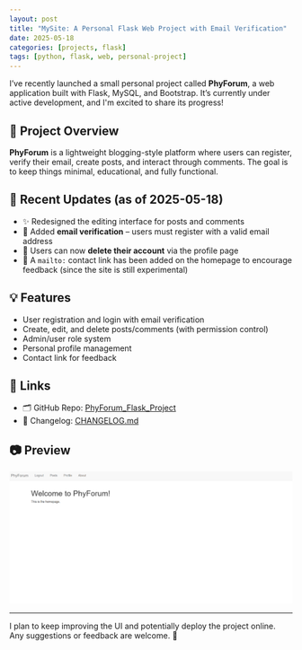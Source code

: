 ```yaml
---
layout: post
title: "MySite: A Personal Flask Web Project with Email Verification"
date: 2025-05-18
categories: [projects, flask]
tags: [python, flask, web, personal-project]
---
```


I’ve recently launched a small personal project called **PhyForum**, a web application built with Flask, MySQL, and Bootstrap. It’s currently under active development, and I'm excited to share its progress!

## 🚀 Project Overview

**PhyForum** is a lightweight blogging-style platform where users can register, verify their email, create posts, and interact through comments. The goal is to keep things minimal, educational, and fully functional.

## 🔧 Recent Updates (as of 2025-05-18)

- ✨ Redesigned the editing interface for posts and comments
- 🔐 Added **email verification** – users must register with a valid email address
- 🧼 Users can now **delete their account** via the profile page
- 📮 A `mailto:` contact link has been added on the homepage to encourage feedback (since the site is still experimental)

## 💡 Features

- User registration and login with email verification
- Create, edit, and delete posts/comments (with permission control)
- Admin/user role system
- Personal profile management
- Contact link for feedback

## 🔗 Links

- 🗂 GitHub Repo: [PhyForum_Flask_Project](https://github.com/stur007/PhyForum_Flask_Project)
- 📄 Changelog: [CHANGELOG.md](https://github.com/stur007/PhyForum_Flask_Project/blob/main/CHANGELOG.md)

## 📷 Preview

![homepage](https://raw.githubusercontent.com/stur007/img/main/img/202505181852935.png)

---

I plan to keep improving the UI and potentially deploy the project online.  
Any suggestions or feedback are welcome. 🙌

